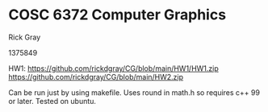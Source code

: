 # COSC 6372 Computer Graphics
Rick Gray

1375849

HW1:
https://github.com/rickdgray/CG/blob/main/HW1/HW1.zip
https://github.com/rickdgray/CG/blob/main/HW2.zip

Can be run just by using makefile. Uses round in math.h so requires c++ 99 or later. Tested on ubuntu.
